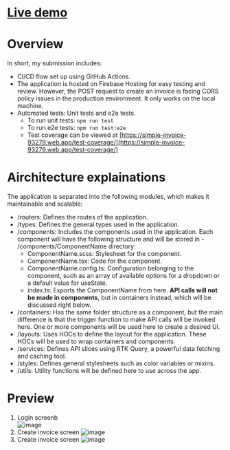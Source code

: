 # [Live demo](https://simple-invoice-93279.web.app/) 
# Overview
In short, my submission includes:
- CI/CD flow set up using GitHub Actions. 
- The application is hosted on Firebase Hosting for easy testing and review. However, the POST request to create an invoice is facing CORS policy issues in the production environment. It only works on the local machine.
- Automated tests: Unit tests and e2e tests.
   - To run unit tests: `npm run test`
   - To run e2e tests: `npm run test:e2e`
   - Test coverage can be viewed at [https://simple-invoice-93279.web.app/test-coverage/](https://simple-invoice-93279.web.app/test-coverage/)
# Airchitecture explainations
The application is separated into the following modules, which makes it maintainable and scalable:
- /routers: Defines the routes of the application.
- /types: Defines the general types used in the application.
- /components: Includes the components used in the application. Each component will have the following structure and will be stored in - /components/ComponentName directory:
  - ComponentName.scss: Stylesheet for the component.
  - ComponentName.tsx: Code for the component.
  - ComponentName.config.ts: Configuration belonging to the component, such as an array of available options for a dropdown or a default value for useState.
  - index.ts: Exports the ComponentName from here.
**API calls will not be made in components**, but in containers instead, which will be discussed right below.
- /containers: Has the same folder structure as a component, but the main difference is that the trigger function to make API calls will be invoked here. One or more components will be used here to create a desired UI.
- /layouts: Uses HOCs to define the layout for the application. These HOCs will be used to wrap containers and components.
- /services: Defines API slices using RTK Query, a powerful data fetching and caching tool.
- /styles: Defines general stylesheets such as color variables or mixins.
- /utils: Utility functions will be defined here to use across the app.
# Preview
1. Login screenb <br />
![image](https://user-images.githubusercontent.com/36781077/224722623-c598bccb-434d-4389-a2a2-58f49463c348.png)
2. Create invoice screen
![image](https://user-images.githubusercontent.com/36781077/224723456-9b43d54a-2efe-4fdd-a3af-ca670c4cac50.png)
3. Create invoice screen
![image](https://user-images.githubusercontent.com/36781077/224723599-ac6f9786-472c-4632-a11b-38e2d65f1eb0.png)
